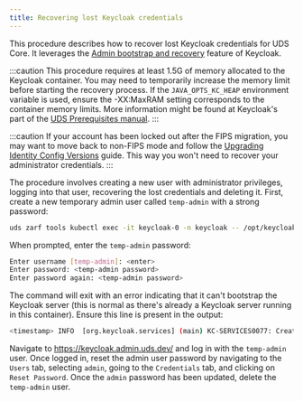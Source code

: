 ```yaml
---
title: Recovering lost Keycloak credentials
---
```


<!-- @lulaStart feeffdc0-3ecb-45b2-a7f7-46519b629472 -->
This procedure describes how to recover lost Keycloak credentials for UDS Core. It leverages the [Admin bootstrap and recovery](https://www.keycloak.org/server/bootstrap-admin-recovery) feature of Keycloak.

:::caution
This procedure requires at least 1.5G of memory allocated to the Keycloak container. You may need to temporarily increase the memory limit before starting the recovery process. If the `JAVA_OPTS_KC_HEAP` environment variable is used, ensure the -XX:MaxRAM setting corresponds to the container memory limits. More information might be found at Keycloak's part of the [UDS Prerequisites manual](/reference/uds-core/prerequisites/).
:::

:::caution
If your account has been locked out after the FIPS migration, you may want to move back to non-FIPS mode and follow the [Upgrading Identity Config Versions](https://uds.defenseunicorns.com/reference/uds-core/idam/upgrading-versions/) guide. This way you won't need to recover your administrator credentials. 
:::

The procedure involves creating a new user with administrator privileges, logging into that user, recovering the lost credentials and deleting it. First, create a new temporary admin user called `temp-admin` with a strong password:

```bash
uds zarf tools kubectl exec -it keycloak-0 -n keycloak -- /opt/keycloak/bin/kc.sh bootstrap-admin user
```

When prompted, enter the `temp-admin` password:

```bash
Enter username [temp-admin]: <enter>
Enter password: <temp-admin password>
Enter password again: <temp-admin password>
```

The command will exit with an error indicating that it can't bootstrap the Keycloak server (this is normal as there's already a Keycloak server running in this container). Ensure this line is present in the output:

```bash
<timestamp> INFO  [org.keycloak.services] (main) KC-SERVICES0077: Created temporary admin user with username temp-admin
```

Navigate to https://keycloak.admin.uds.dev/ and log in with the `temp-admin` user. Once logged in, reset the admin user password by navigating to the `Users` tab, selecting `admin`, going to the `Credentials` tab, and clicking on `Reset Password`. Once the `admin` password has been updated, delete the `temp-admin` user.
<!-- @lulaEnd feeffdc0-3ecb-45b2-a7f7-46519b629472 -->
